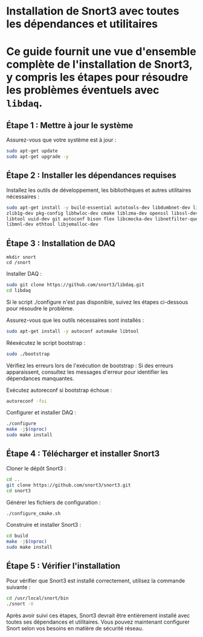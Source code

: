 # Installation de Snort3 avec toutes les dépendances et utilitaires

# Ce guide fournit une vue d'ensemble complète de l'installation de Snort3, y compris les étapes pour résoudre les problèmes éventuels avec `libdaq`.

## Étape 1 : Mettre à jour le système

Assurez-vous que votre système est à jour :
```bash
sudo apt-get update
sudo apt-get upgrade -y
```
## Étape 2 : Installer les dépendances requises

Installez les outils de développement, les bibliothèques et autres utilitaires nécessaires :

```bash
sudo apt-get install -y build-essential autotools-dev libdumbnet-dev libluajit-5.1-dev libpcap-dev \
zlib1g-dev pkg-config libhwloc-dev cmake liblzma-dev openssl libssl-dev cpputest libsqlite3-dev \
libtool uuid-dev git autoconf bison flex libcmocka-dev libnetfilter-queue-dev libunwind-dev \
libmnl-dev ethtool libjemalloc-dev
```
## Étape 3 : Installation de DAQ

```
mkdir snort
cd /snort
```

Installer DAQ :

```bash
sudo git clone https://github.com/snort3/libdaq.git
cd libdaq
```

Si le script ./configure n'est pas disponible, suivez les étapes ci-dessous pour résoudre le problème.

Assurez-vous que les outils nécessaires sont installés :

```bash
sudo apt-get install -y autoconf automake libtool
```
Réexécutez le script bootstrap :

```bash
sudo ./bootstrap
```

Vérifiez les erreurs lors de l'exécution de bootstrap : Si des erreurs apparaissent, consultez les messages d'erreur pour identifier les dépendances manquantes.

Exécutez autoreconf si bootstrap échoue :

```bash
autoreconf -fvi
```

Configurer et installer DAQ :

```bash
./configure
make -j$(nproc)
sudo make install
```


## Étape 4 : Télécharger et installer Snort3
Cloner le dépôt Snort3 :

```bash
cd ..
git clone https://github.com/snort3/snort3.git
cd snort3
```

Générer les fichiers de configuration :

```bash
./configure_cmake.sh
```

Construire et installer Snort3 :

```bash
cd build
make -j$(nproc)
sudo make install
```

## Étape 5 : Vérifier l'installation
Pour vérifier que Snort3 est installé correctement, utilisez la commande suivante :

```bash
cd /usr/local/snort/bin
./snort -V
```

Après avoir suivi ces étapes, Snort3 devrait être entièrement installé avec toutes ses dépendances et utilitaires. Vous pouvez maintenant configurer Snort selon vos besoins en matière de sécurité réseau.

